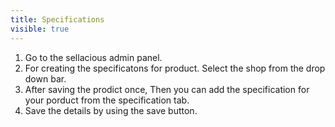 ```yaml
---
title: Specifications
visible: true
---
```


1. Go to the sellacious admin panel.
2. For creating the specificatons for product. Select the shop from the drop down bar.
3. After saving the prodict once, Then you can add the specification for your porduct from the specification tab.
4. Save the details by using the save button.